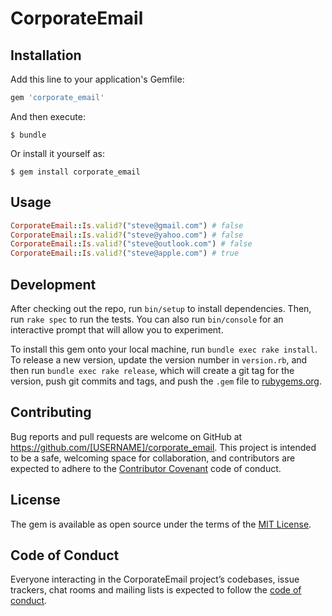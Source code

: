 # CorporateEmail

## Installation

Add this line to your application's Gemfile:

```ruby
gem 'corporate_email'
```

And then execute:

    $ bundle

Or install it yourself as:

    $ gem install corporate_email

## Usage

```ruby
CorporateEmail::Is.valid?("steve@gmail.com") # false
CorporateEmail::Is.valid?("steve@yahoo.com") # false
CorporateEmail::Is.valid?("steve@outlook.com") # false
CorporateEmail::Is.valid?("steve@apple.com") # true
```

## Development

After checking out the repo, run `bin/setup` to install dependencies. Then, run `rake spec` to run the tests. You can also run `bin/console` for an interactive prompt that will allow you to experiment.

To install this gem onto your local machine, run `bundle exec rake install`. To release a new version, update the version number in `version.rb`, and then run `bundle exec rake release`, which will create a git tag for the version, push git commits and tags, and push the `.gem` file to [rubygems.org](https://rubygems.org).

## Contributing

Bug reports and pull requests are welcome on GitHub at https://github.com/[USERNAME]/corporate_email. This project is intended to be a safe, welcoming space for collaboration, and contributors are expected to adhere to the [Contributor Covenant](http://contributor-covenant.org) code of conduct.

## License

The gem is available as open source under the terms of the [MIT License](http://opensource.org/licenses/MIT).

## Code of Conduct

Everyone interacting in the CorporateEmail project’s codebases, issue trackers, chat rooms and mailing lists is expected to follow the [code of conduct](https://github.com/[USERNAME]/corporate_email/blob/master/CODE_OF_CONDUCT.md).
